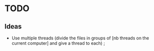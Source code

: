 # TODO

## Ideas
- Use multiple threads (divide the files in groups of [nb threads on the current computer] and give a thread to each) ;
